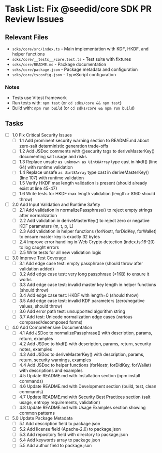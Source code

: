 # Task List: Fix @seedid/core SDK PR Review Issues

## Relevant Files

- `sdks/core/src/index.ts` - Main implementation with KDF, HKDF, and helper functions
- `sdks/core/__tests__/core.test.ts` - Test suite with fixtures
- `sdks/core/README.md` - Package documentation
- `sdks/core/package.json` - Package metadata and configuration
- `sdks/core/tsconfig.json` - TypeScript configuration

### Notes

- Tests use Vitest framework
- Run tests with: `npm test` (or `cd sdks/core && npm test`)
- Build with: `npm run build` (or `cd sdks/core && npm run build`)

## Tasks

- [ ] 1.0 Fix Critical Security Issues
  - [ ] 1.1 Add prominent security warning section to README.md about zero-salt deterministic generation trade-offs
  - [ ] 1.2 Add JSDoc comments with @security tags to deriveMasterKey() documenting salt usage and risks
  - [ ] 1.3 Replace unsafe `as unknown as Uint8Array` type cast in hkdf() (line 64) with runtime validation
  - [ ] 1.4 Replace unsafe `as Uint8Array` type cast in deriveMasterKey() (line 107) with runtime validation
  - [ ] 1.5 Verify HKDF max length validation is present (should already exist at line 45-47)
  - [ ] 1.6 Write tests for HKDF max length validation (length > 8160 should throw)
- [ ] 2.0 Add Input Validation and Runtime Safety
  - [ ] 2.1 Add validation in normalizePassphrase() to reject empty strings after normalization
  - [ ] 2.2 Add validation in deriveMasterKey() to reject zero or negative KDF parameters (m, t, p, L)
  - [ ] 2.3 Add validation in helper functions (forNostr, forDidKey, forWallet) to ensure master key is exactly 32 bytes
  - [ ] 2.4 Improve error handling in Web Crypto detection (index.ts:16-20) to log caught errors
  - [ ] 2.5 Write tests for all new validation logic
- [ ] 3.0 Improve Test Coverage
  - [ ] 3.1 Add edge case test: empty passphrase (should throw after validation added)
  - [ ] 3.2 Add edge case test: very long passphrase (>1KB) to ensure it works
  - [ ] 3.3 Add edge case test: invalid master key length in helper functions (should throw)
  - [ ] 3.4 Add edge case test: HKDF with length=0 (should throw)
  - [ ] 3.5 Add edge case test: invalid KDF parameters (zero/negative values, should throw)
  - [ ] 3.6 Add error path test: unsupported algorithm string
  - [ ] 3.7 Add test: Unicode normalization edge cases (various composed/decomposed forms)
- [ ] 4.0 Add Comprehensive Documentation
  - [ ] 4.1 Add JSDoc to normalizePassphrase() with description, params, return, examples
  - [ ] 4.2 Add JSDoc to hkdf() with description, params, return, security notes, examples
  - [ ] 4.3 Add JSDoc to deriveMasterKey() with description, params, return, security warnings, examples
  - [ ] 4.4 Add JSDoc to helper functions (forNostr, forDidKey, forWallet) with descriptions and examples
  - [ ] 4.5 Update README.md with Installation section (npm install commands)
  - [ ] 4.6 Update README.md with Development section (build, test, clean commands)
  - [ ] 4.7 Update README.md with Security Best Practices section (salt usage, entropy requirements, validation)
  - [ ] 4.8 Update README.md with Usage Examples section showing common patterns
- [ ] 5.0 Update Package Metadata
  - [ ] 5.1 Add description field to package.json
  - [ ] 5.2 Add license field (Apache-2.0) to package.json
  - [ ] 5.3 Add repository field with directory to package.json
  - [ ] 5.4 Add keywords array to package.json
  - [ ] 5.5 Add author field to package.json
